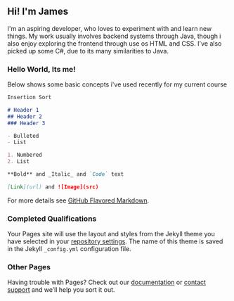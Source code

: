 ## Hi! I'm James

I'm an aspiring developer, who loves to experiment with and learn new things. My work usually involves backend systems through Java, though i also enjoy exploring the frontend through use os HTML and CSS. I've also picked up some C#, due to its many similarities to Java.

### Hello World, Its me!

Below shows some basic concepts i've used recently for my current course

```markdown
Insertion Sort

# Header 1
## Header 2
### Header 3

- Bulleted
- List

1. Numbered
2. List

**Bold** and _Italic_ and `Code` text

[Link](url) and ![Image](src)
```

For more details see [GitHub Flavored Markdown](https://guides.github.com/features/mastering-markdown/).

### Completed Qualifications

Your Pages site will use the layout and styles from the Jekyll theme you have selected in your [repository settings](https://github.com/jmcnicholas62743/RevisionWebpages/settings). The name of this theme is saved in the Jekyll `_config.yml` configuration file.

### Other Pages

Having trouble with Pages? Check out our [documentation](https://help.github.com/categories/github-pages-basics/) or [contact support](https://github.com/contact) and we’ll help you sort it out.
